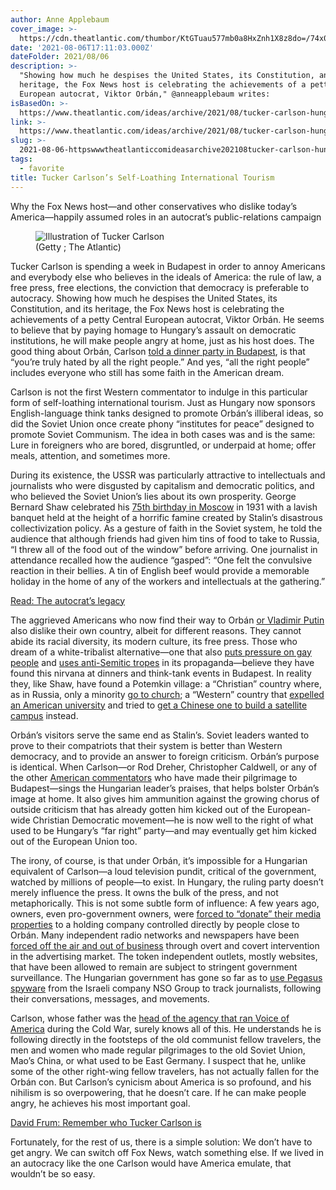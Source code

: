 ```yaml
---
author: Anne Applebaum
cover_image: >-
  https://cdn.theatlantic.com/thumbor/KtGTuau577mb0a8HxZnh1X8z8do=/74x0:1841x994/960x540/media/img/mt/2021/08/Atlantic_tuck_budapest_v1/original.png
date: '2021-08-06T17:11:03.000Z'
dateFolder: 2021/08/06
description: >-
  "Showing how much he despises the United States, its Constitution, and its
  heritage, the Fox News host is celebrating the achievements of a petty Central
  European autocrat, Viktor Orbán," @anneapplebaum writes:
isBasedOn: >-
  https://www.theatlantic.com/ideas/archive/2021/08/tucker-carlson-hungary-orban-fellow-travelers/619688/
link: >-
  https://www.theatlantic.com/ideas/archive/2021/08/tucker-carlson-hungary-orban-fellow-travelers/619688/
slug: >-
  2021-08-06-httpswwwtheatlanticcomideasarchive202108tucker-carlson-hungary-orban-fellow-travelers619688
tags:
  - favorite
title: Tucker Carlson’s Self-Loathing International Tourism
---
```

<html><body><div>Why the Fox News host—and other conservatives who dislike today’s America—happily assumed roles in an autocrat’s public-relations campaign</div><figure><img alt="Illustration of Tucker Carlson" src="https://cdn.theatlantic.com/thumbor/KtGTuau577mb0a8HxZnh1X8z8do=/74x0:1841x994/960x540/media/img/mt/2021/08/Atlantic_tuck_budapest_v1/original.png"/><figcaption> (Getty ; The Atlantic)</figcaption></figure><p>Tucker Carlson is spending a week in Budapest in order to annoy Americans and everybody else who believes in the ideals of America: the rule of law, a free press, free elections, the conviction that democracy is preferable to autocracy. Showing how much he despises the United States, its Constitution, and its heritage, the Fox News host is celebrating the achievements of a petty Central European autocrat, Viktor Orbán. He seems to believe that by paying homage to Hungary’s assault on democratic institutions, he will make people angry at home, just as his host does. The good thing about Orbán, Carlson <a href="https://twitter.com/IChotiner/status/1423001748340305920?s=20">told a dinner party in Budapest</a>, is that “you’re truly hated by all the right people.” And yes, “all the right people” includes everyone who still has some faith in the American dream.</p><p>Carlson is not the first Western commentator to indulge in this particular form of self-loathing international tourism. Just as Hungary now sponsors English-language think tanks designed to promote Orbán’s illiberal ideas, so did the Soviet Union once create phony “institutes for peace” designed to promote Soviet Communism. The idea in both cases was and is the same: Lure in foreigners who are bored, disgruntled, or underpaid at home; offer meals, attention, and sometimes more.</p><p>During its existence, the USSR was particularly attractive to intellectuals and journalists who were disgusted by capitalism and democratic politics, and who believed the Soviet Union’s lies about its own prosperity. George Bernard Shaw celebrated his <a href="https://www.nytimes.com/1931/07/27/archives/shaw-in-russia-on-75th-birthday-lauds-reds-says-british-too-will.html">75th birthday in Moscow</a> in 1931 with a lavish banquet held at the height of a horrific famine created by Stalin’s disastrous collectivization policy. As a gesture of faith in the Soviet system, he told the audience that although friends had given him tins of food to take to Russia, “I threw all of the food out of the window” before arriving. One journalist in attendance recalled how the audience “gasped”: “One felt the convulsive reaction in their bellies. A tin of English beef would provide a memorable holiday in the home of any of the workers and intellectuals at the gathering.”</p><p><a href="https://www.theatlantic.com/international/archive/2021/07/viktor-orban-autocracy-hungary-election/619351/">Read: The autocrat’s legacy</a></p><p>The aggrieved Americans who now find their way to Orbán <a href="https://www.theatlantic.com/ideas/archive/2019/12/false-romance-russia/603433/">or Vladimir Putin</a> also dislike their own country, albeit for different reasons. They cannot abide its racial diversity, its modern culture, its free press. Those who dream of a white-tribalist alternative—one that also <a href="https://www.euronews.com/2021/07/23/what-s-it-like-to-be-lgbt-in-hungary-amid-orban-s-rights-crackdown">puts pressure on gay people</a> and <a href="https://www.buzzfeednews.com/article/hnsgrassegger/george-soros-conspiracy-finkelstein-birnbaum-orban-netanyahu">uses anti-Semitic tropes</a> in its propaganda—believe they have found this nirvana at dinners and think-tank events in Budapest. In reality they, like Shaw, have found a Potemkin village: a “Christian” country where, as in Russia, only a minority <a href="https://berkleycenter.georgetown.edu/posts/religion-in-hungary">go to church</a>; a “Western” country that <a href="https://www.theatlantic.com/magazine/archive/2019/06/george-soros-viktor-orban-ceu/588070/">expelled an American university</a> and tried to <a href="https://asia.nikkei.com/Politics/International-relations/Hungary-s-plans-for-Chinese-university-campus-spark-intense-backlash">get a Chinese one to build a satellite campus</a> instead.</p><p>Orbán’s visitors serve the same end as Stalin’s. Soviet leaders wanted to prove to their compatriots that their system is better than Western democracy, and to provide an answer to foreign criticism. Orbán’s purpose is identical. When Carlson—or Rod Dreher, Christopher Caldwell, or any of the other <a href="https://www.washingtonpost.com/opinions/2019/05/13/american-conservatives-are-new-fellow-travelers/">American commentators</a> who have made their pilgrimage to Budapest—sings the Hungarian leader’s praises, that helps bolster Orbán’s image at home. It also gives him ammunition against the growing chorus of outside criticism that has already gotten him kicked out of the European-wide Christian Democratic movement—he is now well to the right of what used to be Hungary’s “far right” party—and may eventually get him kicked out of the European Union too.</p><p>The irony, of course, is that under Orbán, it’s impossible for a Hungarian equivalent of Carlson—a loud television pundit, critical of the government, watched by millions of people—to exist. In Hungary, the ruling party doesn’t merely influence the press. It owns the bulk of the press, and not metaphorically. This is not some subtle form of influence: A few years ago, owners, even pro-government owners, were <a href="https://www.nytimes.com/2018/11/29/world/europe/hungary-orban-media.html">forced to “donate” their media properties</a> to a holding company controlled directly by people close to Orbán. Many independent radio networks and newspapers have been <a href="https://ifex.org/mfrr-report-state-capture-and-media-freedom-in-hungary-poland-and-turkey">forced off the air and out of business</a> through overt and covert intervention in the advertising market. The token independent outlets, mostly websites, that have been allowed to remain are subject to stringent government surveillance. The Hungarian government has gone so far as to <a href="https://www.theguardian.com/news/2021/jul/18/viktor-orban-using-nso-spyware-in-assault-on-media-data-suggests">use Pegasus spyware</a> from the Israeli company NSO Group to track journalists, following their conversations, messages, and movements.</p><p>Carlson, whose father was the <a href="https://www.wnyc.org/story/tucker-carlsons-dad-defended-npr-and-then-helped-save-wnyc/">head of the agency that ran Voice of America</a> during the Cold War, surely knows all of this. He understands he is following directly in the footsteps of the old communist fellow travelers, the men and women who made regular pilgrimages to the old Soviet Union, Mao’s China, or what used to be East Germany. I suspect that he, unlike some of the other right-wing fellow travelers, has not actually fallen for the Orbán con. But Carlson’s cynicism about America is so profound, and his nihilism is so overpowering, that he doesn’t care. If he can make people angry, he achieves his most important goal.</p><p><a href="https://www.theatlantic.com/ideas/archive/2021/06/why-reporters-trust-tucker-carlson/619258/">David Frum: Remember who Tucker Carlson is</a></p><p>Fortunately, for the rest of us, there is a simple solution: We don’t have to get angry. We can switch off Fox News, watch something else. If we lived in an autocracy like the one Carlson would have America emulate, that wouldn’t be so easy.</p></body></html>

